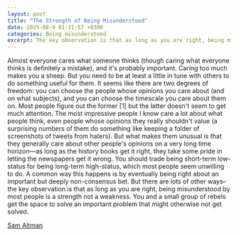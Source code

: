 ```yaml
---
layout: post
title: "The Strength of Being Misunderstood"
date: 2025-08-9 01:21:57 +0300
categories: Being misunderstood
excerpt: The key observation is that as long as you are right, being misunderstood by most people is a strength not a weakness.
---
```


Almost everyone cares what someone thinks (though caring what everyone thinks is definitely a mistake), and it's probably important. Caring too much makes you a sheep. But you need to be at least a little in tune with others to do something useful for them. It seems like there are two degrees of freedom: you can choose the people whose opinions you care about (and on what subjects), and you can choose the timescale you care about them on. Most people figure out the former [1] but the latter doesn't seem to get much attention.
The most impressive people I know care a lot about what people think, even people whose opinions they really shouldn't value (a surprising numbers of them do something like keeping a folder of screenshots of tweets from haters). But what makes them unusual is that they generally care about other people's opinions on a very long time horizon—as long as the history books get it right, they take some pride in letting the newspapers get it wrong.
You should trade being short-term low-status for being long-term high-status, which most people seem unwilling to do. A common way this happens is by eventually being right about an important but deeply non-consensus bet. But there are lots of other ways–the key observation is that as long as you are right, being misunderstood by most people is a strength not a weakness. You and a small group of rebels get the space to solve an important problem that might otherwise not get solved.

<a href="https://blog.samaltman.com/the-strength-of-being-misunderstood" target="_blank" rel="noopener noreferrer">Sam Altman</a>
